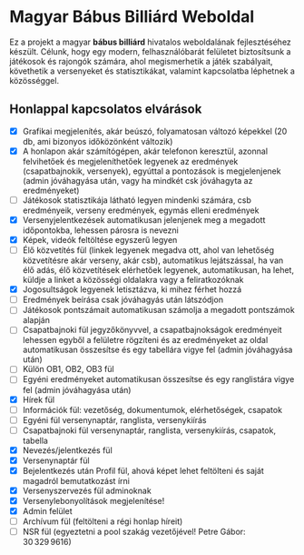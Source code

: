# Magyar Bábus Billiárd Weboldal

Ez a projekt a magyar **bábus billiárd** hivatalos weboldalának fejlesztéséhez készült. Célunk, hogy egy modern, felhasználóbarát felületet biztosítsunk a játékosok és rajongók számára, ahol megismerhetik a játék szabályait, követhetik a versenyeket és statisztikákat, valamint kapcsolatba léphetnek a közösséggel.

## Honlappal kapcsolatos elvárások

- [X] Grafikai megjelenítés, akár beúszó, folyamatosan változó képekkel (20 db, ami bizonyos időközönként változik)
- [X] A honlapon akár számítógépen, akár telefonon keresztül, azonnal felvihetőek és megjeleníthetőek legyenek az eredmények (csapatbajnokik, versenyek), egyúttal a pontozások is megjelenjenek (admin jóváhagyása után, vagy ha mindkét csk jóváhagyta az eredményeket)
- [ ] Játékosok statisztikája látható legyen mindenki számára, csb eredményeik, verseny eredmények, egymás elleni eredmények
- [X] Versenyjelentkezések automatikusan jelenjenek meg a megadott időpontokba, lehessen párosra is nevezni
- [X] Képek, videók feltöltése egyszerű legyen
- [ ] Élő közvetítés fül (linkek legyenek megadva ott, ahol van lehetőség közvetítésre akár verseny, akár csb), automatikus lejátszással, ha van élő adás, élő közvetítések elérhetőek legyenek, automatikusan, ha lehet, küldje a linket a közösségi oldalakra vagy a feliratkozóknak
- [X] Jogosultságok legyenek letisztázva, ki mihez férhet hozzá
- [ ] Eredmények beírása csak jóváhagyás után látszódjon
- [ ] Játékosok pontszámait automatikusan számolja a megadott pontszámok alapján
- [ ] Csapatbajnoki fül jegyzőkönyvvel, a csapatbajnokságok eredményeit lehessen egyből a felületre rögzíteni és az eredményeket az oldal automatikusan összesítse és egy tabellára vigye fel (admin jóváhagyása után)
- [ ] Külön OB1, OB2, OB3 fül
- [ ] Egyéni eredményeket automatikusan összesítse és egy ranglistára vigye fel (admin jóváhagyása után)
- [X] Hírek fül
- [ ] Információk fül: vezetőség, dokumentumok, elérhetőségek, csapatok
- [ ] Egyéni fül versenynaptár, ranglista, versenykiírás
- [ ] Csapatbajnoki fül versenynaptár, ranglista, versenykiírás, csapatok, tabella
- [X] Nevezés/jelentkezés fül
- [X] Versenynaptár fül
- [X] Bejelentkezés után Profil fül, ahová képet lehet feltölteni és saját magadról bemutatkozást írni
- [X] Versenyszervezés fül adminoknak
- [X] Versenylebonyolítások megjelenítése!
- [X] Admin felület
- [ ] Archívum fül (feltölteni a régi honlap híreit)
- [ ] NSR fül (egyeztetni a pool szakág vezetőjével! Petre Gábor: 30 329 9616)
